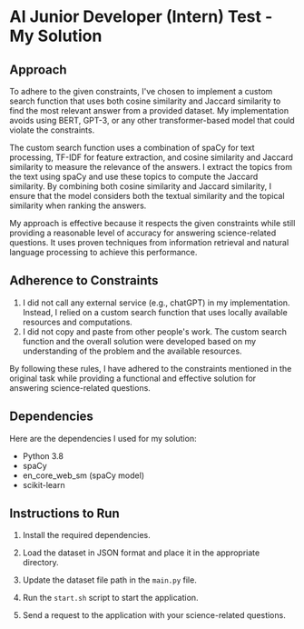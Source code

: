 # AI Junior Developer (Intern) Test - My Solution

## Approach
To adhere to the given constraints, I've chosen to implement a custom search function that uses both cosine similarity and Jaccard similarity to find the most relevant answer from a provided dataset. My implementation avoids using BERT, GPT-3, or any other transformer-based model that could violate the constraints.

The custom search function uses a combination of spaCy for text processing, TF-IDF for feature extraction, and cosine similarity and Jaccard similarity to measure the relevance of the answers. I extract the topics from the text using spaCy and use these topics to compute the Jaccard similarity. By combining both cosine similarity and Jaccard similarity, I ensure that the model considers both the textual similarity and the topical similarity when ranking the answers.

My approach is effective because it respects the given constraints while still providing a reasonable level of accuracy for answering science-related questions. It uses proven techniques from information retrieval and natural language processing to achieve this performance.

## Adherence to Constraints
1. I did not call any external service (e.g., chatGPT) in my implementation. Instead, I relied on a custom search function that uses locally available resources and computations.
2. I did not copy and paste from other people's work. The custom search function and the overall solution were developed based on my understanding of the problem and the available resources.

By following these rules, I have adhered to the constraints mentioned in the original task while providing a functional and effective solution for answering science-related questions.

## Dependencies
Here are the dependencies I used for my solution:

- Python 3.8
- spaCy
- en_core_web_sm (spaCy model)
- scikit-learn

## Instructions to Run
1. Install the required dependencies.

2. Load the dataset in JSON format and place it in the appropriate directory.

3. Update the dataset file path in the `main.py` file.

4. Run the `start.sh` script to start the application.

5. Send a request to the application with your science-related questions.
